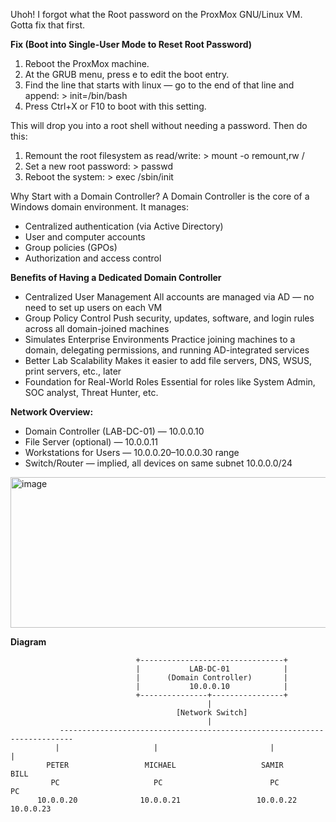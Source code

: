 Uhoh! I forgot what the Root password on the ProxMox GNU/Linux VM. Gotta fix that first.

**Fix (Boot into Single-User Mode to Reset Root Password)** 
  1.	Reboot the ProxMox machine.
  2.	At the GRUB menu, press e to edit the boot entry.
  3.	Find the line that starts with linux — go to the end of that line and append:
    > init=/bin/bash
  4.	Press Ctrl+X or F10 to boot with this setting.

This will drop you into a root shell without needing a password. Then do this:
  1.	Remount the root filesystem as read/write:
    > mount -o remount,rw /
  2.	Set a new root password:
    > passwd
  3.	Reboot the system:
    > exec /sbin/init



    
 
Why Start with a Domain Controller? A Domain Controller is the core of a Windows domain environment. It manages:
  
  - Centralized authentication (via Active Directory)
  - User and computer accounts
  - Group policies (GPOs)
  - Authorization and access control
   
**Benefits of Having a Dedicated Domain Controller** 
  - Centralized User Management	All accounts are managed via AD — no need to set up users on each VM
  -	Group Policy Control Push security, updates, software, and login rules across all domain-joined machines
  -	Simulates Enterprise Environments	Practice joining machines to a domain, delegating permissions, and running AD-integrated services
  -	Better Lab Scalability	Makes it easier to add file servers, DNS, WSUS, print servers, etc., later
  -	Foundation for Real-World Roles	Essential for roles like System Admin, SOC analyst, Threat Hunter, etc.
 
**Network Overview:** 
  -	Domain Controller (LAB-DC-01) — 10.0.0.10
  -	File Server (optional) — 10.0.0.11
  -	Workstations for Users — 10.0.0.20–10.0.0.30 range
  -	Switch/Router — implied, all devices on same subnet 10.0.0.0/24

<img width="609" height="241" alt="image" src="https://github.com/user-attachments/assets/c021a298-fb15-466d-86fb-c5a73f81630b" />

**Diagram**
 
                                +--------------------------------+
                                |           LAB-DC-01            |
                                |      (Domain Controller)       |
                                |           10.0.0.10            |
                                +---------------+----------------+
                                                |
                                         [Network Switch]
                                                |
               -------------------------------------------------------------------------
              |                     |                         |                         |             
            PETER                 MICHAEL                   SAMIR                      BILL    
             PC                     PC                        PC                        PC         
          10.0.0.20              10.0.0.21                 10.0.0.22                 10.0.0.23 
